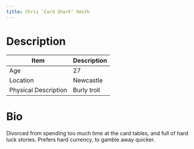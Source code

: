 ```yaml
---
title: Chris ‘Card Shark’ Smith
---
```


# Description

| Item                 | Description |
| -------------------- | ----------- |
| Age                  | 27          |
| Location             | Newcastle   |
| Physical Description | Burly troll |

# Bio
Divorced from spending too much time at the card tables, and full of hard luck stories.  Prefers hard currency, to gamble away quicker.
